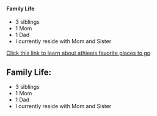 

#### Family Life
- 3 siblings 
- 1 Mom 
- 1 Dad 
- I currently reside with Mom and Sister


[Click this link to learn about athieeis favorite places to go](favoriteplaces.md)

<div class="family-section">
  <h2>Family Life:</h2>
  <ul>
    <li>3 siblings</li>
    <li>1 Mom</li>
    <li>1 Dad</li>
    <li>I currently reside with Mom and Sister</li>
  </ul>
</div>

